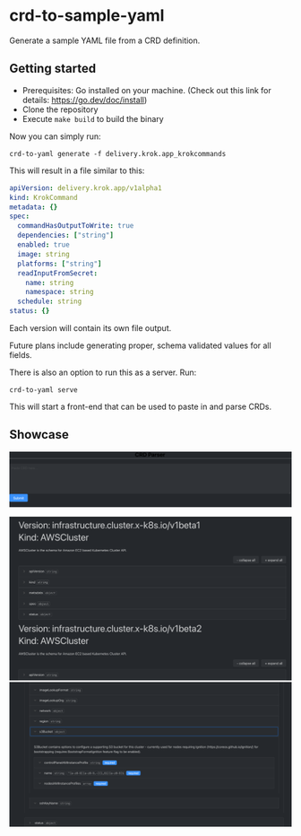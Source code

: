 # crd-to-sample-yaml

Generate a sample YAML file from a CRD definition.

## Getting started
- Prerequisites: Go installed on your machine. (Check out this link for details: https://go.dev/doc/install)
- Clone the repository
- Execute `make build` to build the binary

Now you can simply run:

```
crd-to-yaml generate -f delivery.krok.app_krokcommands
```

This will result in a file similar to this:

```yaml
apiVersion: delivery.krok.app/v1alpha1
kind: KrokCommand
metadata: {}
spec:
  commandHasOutputToWrite: true
  dependencies: ["string"]
  enabled: true
  image: string
  platforms: ["string"]
  readInputFromSecret:
    name: string
    namespace: string
  schedule: string
status: {}
```

Each version will contain its own file output.

Future plans include generating proper, schema validated values for all fields.

There is also an option to run this as a server. Run:

```
crd-to-yaml serve
```

This will start a front-end that can be used to paste in and parse CRDs.

## Showcase

![frontpage](./imgs/frontend.png)

![parsed1](./imgs/parsed1.png)
![parsed2](./imgs/parsed2.png)
